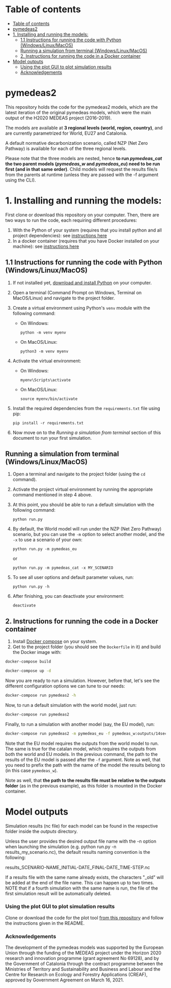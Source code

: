 
# Table of contents
- [Table of contents](#table-of-contents)
- [pymedeas2](#pymedeas2)
- [1. Installing and running the models:](#1-installing-and-running-the-models)
  - [1.1 Instructions for running the code with Python (Windows/Linux/MacOS)](#11-instructions-for-running-the-code-with-python-windowslinuxmacos)
  - [Running a simulation from terminal (Windows/Linux/MacOS)](#running-a-simulation-from-terminal-windowslinuxmacos)
  - [2. Instructions for running the code in a Docker container](#2-instructions-for-running-the-code-in-a-docker-container)
- [Model outputs](#model-outputs)
    - [Using the plot GUI to plot simulation results](#using-the-plot-gui-to-plot-simulation-results)
    - [Acknowledgements](#acknowledgements)

# pymedeas2

This repository holds the code for the pymedeas2 models, which are the latest iteration of the original pymedeas models, which were the main output of the H2020 MEDEAS project (2016-2019).

The models are available at **3 regional levels (world, region, country)**, and are currently parametrized for World, EU27 and Catalonia.


A default normative decarbonization scenario, called NZP (Net Zero Pathway) is available for each of the three regional levels.


Please note that the three models are nested, hence **to run *pymedeas_cat* the two parent models (*pymedeas_w* and *pymedeas_eu*) need to be run first (and in that same order)**. Child models will request the results file/s from the parents at runtime (unless they are passed with the -f argument using the CLI).


# 1. Installing and running the models:
First clone or download this repository on your computer. Then, there are two ways to run the code, each requiring different procedures:
  1. With the Python of your system (requires that you install python and all project dependencies): see [instructions here](#11-instructions-for-running-the-code-with-python-windowslinuxmacos)
  2. In a docker container (requires that you have Docker installed on your machine): see [instructions here](#2-instructions-for-running-the-code-in-a-docker-container)


## 1.1 Instructions for running the code with Python (Windows/Linux/MacOS)


1. If not installed yet, [download and install Python](https://www.python.org/downloads/) on your computer.

2. Open a terminal (Command Prompt on Windows, Terminal on MacOS/Linux) and navigate to the project folder.

3. Create a virtual environment using Python's `venv` module with the following command:

   - On Windows:
     ```
     python -m venv myenv
     ```

   - On MacOS/Linux:
     ```
     python3 -m venv myenv
     ```

4. Activate the virtual environment:

   - On Windows:
     ```
     myenv\Scripts\activate
     ```

   - On MacOS/Linux:
     ```
     source myenv/bin/activate
     ```

5. Install the required dependencies from the `requirements.txt` file using pip:
    ```
    pip install -r requirements.txt
    ```

6. Now move on to the *Running a simulation from terminal* section of this document to run your first simulation.

## Running a simulation from terminal (Windows/Linux/MacOS)

1. Open a terminal and navigate to the project folder (using the `cd` command).

2. Activate the project virtual environment by running the appropriate command mentioned in step 4 above.

3. At this point, you should be able to run a default simulation with the following command:
    ```
    python run.py
    ```

4. By default, the World model will run under the NZP (Net Zero Pathway) scenario, but you can use the `-m` option to select another model, and the `-x` to use a scenario of your own:
    ```
    python run.py -m pymedeas_eu
    ```
    or
    ```
    python run.py -m pymedeas_cat -x MY_SCENARIO
    ```

5. To see all user options and default parameter values, run:
    ```
    python run.py -h
    ```

6. After finishing, you can deactivate your environment:
    ```
    deactivate
    ```


## 2. Instructions for running the code in a Docker container

1. Install [Docker compose](https://docs.docker.com/compose/install/) on your system.
2. Get to the project folder (you should see the `Dockerfile` in it) and build the Docker image with:

```bash
docker-compose build
```

```bash
docker-compose up -d
```

Now you are ready to run a simulation. However, before that, let's see the different configuration options we can tune to our needs:

```bash
docker-compose run pymedeas2 -h
```

Now, to run a default simulation with the world model, just run:

```bash
docker-compose run pymedeas2
```

Finally, to run a simulation with another model (say, the EU model), run:

```bash
docker-compose run pymedeas2 -m pymedeas_eu -f pymedeas_w:outputs/14sectors_cat/pymedeas_w/results_NZP_1995_2050_0.03125.nc
```

Note that the EU model requires the outputs from the world model to run. The same is true for the catalan model, which requires the outputs from both the world and EU models. In the previous command, the path to the results of the EU model is passed after the `-f` argument. Note as well, that you need to prefix the path with the name of the model the results belong to (in this case `pymedeas_w`).

Note as well, that **the path to the results file must be relative to the outputs folder** (as in the previous example), as this folder is mounted in the Docker container.

# Model outputs

Simulation results (nc file) for each model can be found in the respective folder inside the *outputs* directory.

Unless the user provides the desired output file name with the -n option when launching the simulation (e.g. python run.py -n results_my_scenario.nc), the default results naming convention is the following:

results_SCENARIO-NAME_INITIAL-DATE_FINAL-DATE_TIME-STEP.nc

If a results file with the same name already exists, the characters "_old" will be added at the end of the file name. This can happen up to two times. NOTE that if a fourth simulation with the same name is run, the file of the first simulation result will be automatically deleted.


### Using the plot GUI to plot simulation results

Clone or download the code for the plot tool [from this repository](https://github.com/Earth-and-Energy-Systems-Lab/pymedeas_plots) and follow the instructions given in the README.

### Acknowledgements
The development of the pymedeas models was supported by the European Union through the funding of the MEDEAS project under the Horizon 2020 research and innovation programme (grant agreement No 69128), and by the Government of Catalonia through the contract programme between the Ministries of Territory and Sustainability and Business and Labour and the Centre for Research on Ecology and Forestry Applications (CREAF), approved by Government Agreement on March 16, 2021.
